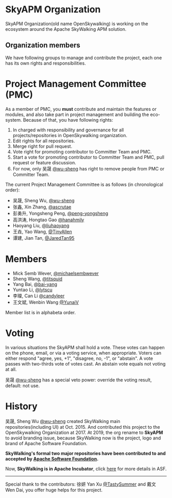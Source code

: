 # SkyAPM Organization
SkyAPM Organization(old name OpenSkywalking) is working on the ecosystem around the Apache SkyWalking APM solution.

## Organization members
We have following groups to manage and contribute the project, each one has its own rights and responsibilities.

# Project Management Committee (PMC)
As a member of PMC, you **must** contribute and maintain the features or modules, and also take part in project management and building the eco-system. Because of that, you have following rights:
1. In charged with responsibility and governance for all projects/repositories in OpenSkywalking organization.
1. Edit rights for all repositories.
1. Merge right for pull request.
1. Vote right for promoting contributor to Committer Team and PMC.
1. Start a vote for promoting contributor to Committer Team and PMC, pull request or feature discussion.
1. For now, only 吴晟 [@wu-sheng](https://github.com/wu-sheng) has right to remove people from PMC or Committer Team.

The current Project Management Committee is as follows (in chronological order):
* 吴晟, Sheng Wu, [@wu-sheng](https://github.com/wu-sheng) 
* 张鑫, Xin Zhang, [@ascrutae](https://github.com/ascrutae) 
* 彭勇升, Yongsheng Peng, [@peng-yongsheng](https://github.com/peng-yongsheng) 
* 高洪涛, Hongtao Gao [@hanahmily](http://githun.com/hanahmily) 
* Haoyang Liu, [@liuhaoyang](https://github.com/liuhaoyang)
* 王垚, Yao Wang, [@TinyAllen](https://github.com/TinyAllen)
* 谭建, Jian Tan, [@JaredTan95](https://github.com/JaredTan95)

# Members

* Mick Semb Wever, [@michaelsembwever](https://github.com/michaelsembwever)
* Sheng Wang, [@titsquid](https://github.com/titsquid)
* Yang Bai, [@bai-yang](https://github.com/bai-yang)
* Yuntao Li, [@lytscu](https://github.com/lytscu)
* 李璨, Can Li [@candyleer](https://github.com/candyleer)
* 王文斌, Wenbin Wang [@YunaiV](https://github.com/YunaiV)

Member list is in alphabeta order.

# Voting

In various situations the SkyAPM shall hold a vote. These votes can happen on the phone, email, or via a voting service, when appropriate. Voters can either respond "agree, yes, +1", "disagree, no, -1", or "abstain". A vote passes with two-thirds vote of votes cast. An abstain vote equals not voting at all.

吴晟 [@wu-sheng](https://github.com/wu-sheng) has a special veto power: override the voting result, default: not use.

# History
吴晟, Sheng Wu [@wu-sheng](https://github.com/wu-sheng) created SkyWalking main repositories(including UI) at Oct. 2015. And contributed this project to the OpenSkywalking Organization at 2017. At 2019, the org rename to **SkyAPM** to avoid branding issue, because SkyWalking now is the project, logo and brand of Apache Software Foundation. 

**SkyWalking's formal two major repositories have been contributed to and accepted by [Apache Software Foundation](https://github.com/apache).**

Now, **SkyWalking is in Apache Incubator**, click [here](https://incubator.apache.org/projects/skywalking.html) for more details in ASF.

___
Special thank to the contributors: 徐妍 Yan Xu [@TastySummer](https://github.com/TastySummer) and 戴文 Wen Dai, you offer huge helps for this project.
